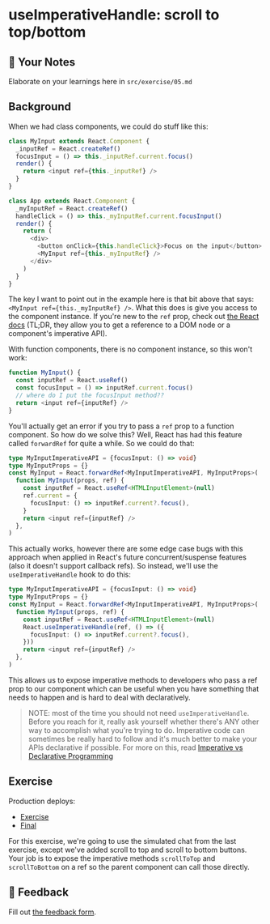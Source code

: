 # useImperativeHandle: scroll to top/bottom

## 📝 Your Notes

Elaborate on your learnings here in `src/exercise/05.md`

## Background

When we had class components, we could do stuff like this:

```javascript
class MyInput extends React.Component {
  _inputRef = React.createRef()
  focusInput = () => this._inputRef.current.focus()
  render() {
    return <input ref={this._inputRef} />
  }
}

class App extends React.Component {
  _myInputRef = React.createRef()
  handleClick = () => this._myInputRef.current.focusInput()
  render() {
    return (
      <div>
        <button onClick={this.handleClick}>Focus on the input</button>
        <MyInput ref={this._myInputRef} />
      </div>
    )
  }
}
```

The key I want to point out in the example here is that bit above that says:
`<MyInput ref={this._myInputRef} />`. What this does is give you access to the
component instance. If you're new to the `ref` prop, check out
[the React docs](https://reactjs.org/docs/forwarding-refs.html) (TL;DR, they
allow you to get a reference to a DOM node or a component's imperative API).

With function components, there is no component instance, so this won't work:

```javascript
function MyInput() {
  const inputRef = React.useRef()
  const focusInput = () => inputRef.current.focus()
  // where do I put the focusInput method??
  return <input ref={inputRef} />
}
```

You'll actually get an error if you try to pass a `ref` prop to a function
component. So how do we solve this? Well, React has had this feature called
`forwardRef` for quite a while. So we could do that:

```typescript
type MyInputImperativeAPI = {focusInput: () => void}
type MyInputProps = {}
const MyInput = React.forwardRef<MyInputImperativeAPI, MyInputProps>(
  function MyInput(props, ref) {
    const inputRef = React.useRef<HTMLInputElement>(null)
    ref.current = {
      focusInput: () => inputRef.current?.focus(),
    }
    return <input ref={inputRef} />
  },
)
```

This actually works, however there are some edge case bugs with this approach
when applied in React's future concurrent/suspense features (also it doesn't
support callback refs). So instead, we'll use the `useImperativeHandle` hook to
do this:

```typescript
type MyInputImperativeAPI = {focusInput: () => void}
type MyInputProps = {}
const MyInput = React.forwardRef<MyInputImperativeAPI, MyInputProps>(
  function MyInput(props, ref) {
    const inputRef = React.useRef<HTMLInputElement>(null)
    React.useImperativeHandle(ref, () => ({
      focusInput: () => inputRef.current?.focus(),
    }))
    return <input ref={inputRef} />
  },
)
```

This allows us to expose imperative methods to developers who pass a ref prop to
our component which can be useful when you have something that needs to happen
and is hard to deal with declaratively.

> NOTE: most of the time you should not need `useImperativeHandle`. Before you
> reach for it, really ask yourself whether there's ANY other way to accomplish
> what you're trying to do. Imperative code can sometimes be really hard to
> follow and it's much better to make your APIs declarative if possible. For
> more on this, read
> [Imperative vs Declarative Programming](https://tylermcginnis.com/imperative-vs-declarative-programming/)

## Exercise

Production deploys:

- [Exercise](https://advanced-react-hooks.netlify.com/isolated/exercise/05.tsx)
- [Final](https://advanced-react-hooks.netlify.com/isolated/final/05.tsx)

For this exercise, we're going to use the simulated chat from the last exercise,
except we've added scroll to top and scroll to bottom buttons. Your job is to
expose the imperative methods `scrollToTop` and `scrollToBottom` on a ref so the
parent component can call those directly.

## 🦉 Feedback

Fill out
[the feedback form](https://ws.kcd.im/?ws=Advanced%20React%20Hooks%20%F0%9F%94%A5&e=05%3A%20useImperativeHandle%3A%20scroll%20to%20top%2Fbottom&em=).
